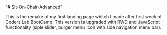 "# Sit-On-Chair-Advanced" 

This is the remake of my first landing page whitch I made after first week of Coders Lab BootCamp. This version is upgraded with RWD and JavaScript functionality (siple slider, burger menu icon with side navigation menu bar).
